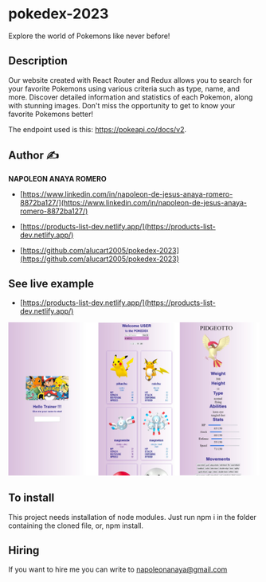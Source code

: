 # pokedex-2023
Explore the world of Pokemons like never before! 

## Description

Our website created with React Router and Redux allows you to search for your favorite Pokemons using various criteria such as type, name, and more. Discover detailed information and statistics of each Pokemon, along with stunning images. Don't miss the opportunity to get to know your favorite Pokemons better! 

The endpoint used is this:
https://pokeapi.co/docs/v2.

## Author ✍

**NAPOLEON ANAYA ROMERO**

-	[https://www.linkedin.com/in/napoleon-de-jesus-anaya-romero-8872ba127/](https://www.linkedin.com/in/napoleon-de-jesus-anaya-romero-8872ba127/)

-	[https://products-list-dev.netlify.app/](https://products-list-dev.netlify.app/)

-	[https://github.com/alucart2005/pokedex-2023](https://github.com/alucart2005/pokedex-2023)

## See live example

- [https://products-list-dev.netlify.app/](https://products-list-dev.netlify.app/)
 
![..](https://raw.githubusercontent.com/alucart2005/pokedex-2023/Pokedex-Ver2/public/Capture-Pokedex.jpg)


## To install

This project needs installation of node modules. Just run npm i in the folder containing the cloned file, or, npm install.

## Hiring 
If you want to hire me you can write to napoleonanaya@gmail.com
